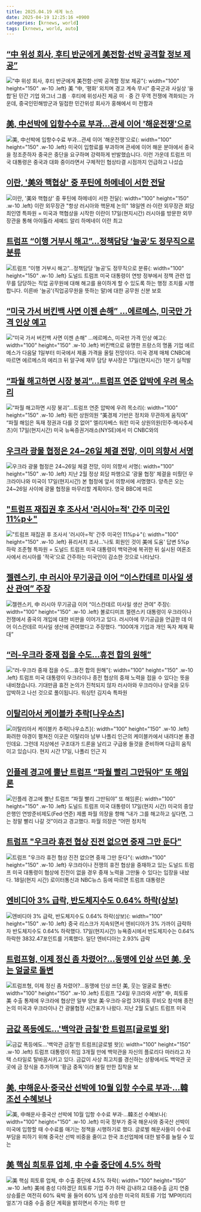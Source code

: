 ```yaml
---
title: 2025.04.19 세계 뉴스
date: 2025-04-19 12:25:16 +0900
categories: [krnews, world]
tags: [krnews, world, auto]
---
```

## [“中 위성 회사, 후티 반군에게 美전함·선박 공격할 정보 제공”](https://n.news.naver.com/mnews/article/023/0003900335)

![“中 위성 회사, 후티 반군에게 美전함·선박 공격할 정보 제공”](https://mimgnews.pstatic.net/image/origin/023/2025/04/18/3900335.jpg?type=nf220_150){: width="100" height="150" .w-10 .left}
美 “中, ‘평화’ 외치며 경고 계속 무시” 중국군과 사실상 ‘융합’된 민간 기업 와그너 그룹ㆍ후티에 위성사진 제공 미ㆍ중 간 무역 전쟁에 격화되는 가운데, 중국인민해방군과 밀접한 민간위성 회사가 홍해에서 미 전함과

## [美, 中선박에 입항수수료 부과…관세 이어 '해운전쟁'으로](https://n.news.naver.com/mnews/article/374/0000435994)

![美, 中선박에 입항수수료 부과…관세 이어 '해운전쟁'으로](https://mimgnews.pstatic.net/image/origin/374/2025/04/18/435994.jpg?type=nf220_150){: width="100" height="150" .w-10 .left}
미국이 입항료를 부과하며 관세에 이어 해운 분야에서 중국을 정조준하자 중국은 중단을 요구하며 강력하게 반발했습니다. 이런 가운데 트럼프 미국 대통령은 중국과 대화 중이라면서 구체적인 협상타결 시점까지 언급하고 나섰습

## [이란, '美와 핵협상' 중 푸틴에 하메네이 서한 전달](https://n.news.naver.com/mnews/article/001/0015337628)

![이란, '美와 핵협상' 중 푸틴에 하메네이 서한 전달](https://mimgnews.pstatic.net/image/origin/001/2025/04/18/15337628.jpg?type=nf220_150){: width="100" height="150" .w-10 .left}
이란 외무장관 "항상 러시아와 핵문제 논의" 18일엔 러·이란 외무장관 회담 최인영 특파원 = 미국과 핵협상을 시작한 이란이 17일(현지시간) 러시아를 방문한 외무장관을 통해 아야톨라 세예드 알리 하메네이 이란 최고

## [트럼프 “이행 거부시 해고”…정책담당 ‘늘공’도 정무직으로 분류](https://n.news.naver.com/mnews/article/056/0011935075)

![트럼프 “이행 거부시 해고”…정책담당 ‘늘공’도 정무직으로 분류](https://mimgnews.pstatic.net/image/origin/056/2025/04/19/11935075.jpg?type=nf220_150){: width="100" height="150" .w-10 .left}
도널드 트럼프 미국 대통령이 연방 정부에서 정책 관련 업무를 담당하는 직업 공무원에 대해 해고를 용이하게 할 수 있도록 하는 행정 조치를 시행합니다. 이른바 '늘공'(직업공무원을 뜻하는 말)에 대한 공무원 신분 보호

## [“미국 가서 버킨백 사면 이젠 손해” ...에르메스, 미국만 가격 인상 예고](https://n.news.naver.com/mnews/article/009/0005478496)

![“미국 가서 버킨백 사면 이젠 손해” ...에르메스, 미국만 가격 인상 예고](https://mimgnews.pstatic.net/image/origin/009/2025/04/18/5478496.jpg?type=nf220_150){: width="100" height="150" .w-10 .left}
버킨백으로 유명한 프랑스의 명품 기업 에르메스가 다음달 1일부터 미국에서 제품 가격을 올릴 전망이다. 미국 경제 매체 CNBC에 따르면 에르메스의 에리크 뒤 알구에 재무 담당 부사장은 17일(현지시간) 1분기 실적발

## [“파월 해고하면 시장 붕괴”…트럼프 연준 압박에 우려 목소리](https://n.news.naver.com/mnews/article/016/0002459239)

![“파월 해고하면 시장 붕괴”…트럼프 연준 압박에 우려 목소리](https://mimgnews.pstatic.net/image/origin/016/2025/04/18/2459239.jpg?type=nf220_150){: width="100" height="150" .w-10 .left}
워런 상원의원 “美경제 기반은 정치와 무관하게 움직여” “파월 해임은 독재 정권과 다를 것 없어” 엘리자베스 워런 미국 상원의원(민주·메사추세츠)이 17일(현지시간) 미국 뉴욕증권거래소(NYSE)에서 미 CNBC와의

## [우크라 광물 협정은 24~26일 체결 전망, 이미 의향서 서명](https://n.news.naver.com/mnews/article/014/0005338071)

![우크라 광물 협정은 24~26일 체결 전망, 이미 의향서 서명](https://mimgnews.pstatic.net/image/origin/014/2025/04/18/5338071.jpg?type=nf220_150){: width="100" height="150" .w-10 .left}
지난 2월 정상 회담 파행으로 ‘광물 협정’ 체결을 미뤘던 우크라이나와 미국이 17일(현지시간) 본 협정에 앞서 의향서에 서명했다. 양측은 오는 24~26일 사이에 광물 협정을 마무리할 계획이다. 영국 BBC에 따르

## ["트럼프 재집권 후 조사서 '러시아=적' 간주 미국인 11%p↓"](https://n.news.naver.com/mnews/article/001/0015339568)

!["트럼프 재집권 후 조사서 '러시아=적' 간주 미국인 11%p↓"](https://mimgnews.pstatic.net/image/origin/001/2025/04/19/15339568.jpg?type=nf220_150){: width="100" height="150" .w-10 .left}
퓨리서치 조사…'나토 회원인 것이 美에 도움' 답변 5%p 하락 조준형 특파원 = 도널드 트럼프 미국 대통령이 백악관에 복귀한 뒤 실시된 여론조사에서 러시아를 '적국'으로 간주하는 미국인이 감소한 것으로 나타났다.

## [젤렌스키, 中 러시아 무기공급 이어 “이스칸데르 미사일 생산 관여” 주장](https://n.news.naver.com/mnews/article/003/0013193192)

![젤렌스키, 中 러시아 무기공급 이어 “이스칸데르 미사일 생산 관여” 주장](https://mimgnews.pstatic.net/image/origin/003/2025/04/19/13193192.jpg?type=nf220_150){: width="100" height="150" .w-10 .left}
볼로디미프 젤렌스키 대통령이 우크라이나 전쟁에서 중국의 개입에 대한 비판을 이어가고 있다. 러시아에 무기공급을 언급한 데 이어 이스칸데르 미사일 생산에 관여했다고 주장했다. “100여개 기업과 개인 독자 제재 확대”

## [“러-우크라 중재 접을 수도…휴전 합의 원해”](https://n.news.naver.com/mnews/article/056/0011935088)

![“러-우크라 중재 접을 수도…휴전 합의 원해”](https://mimgnews.pstatic.net/image/origin/056/2025/04/19/11935088.jpg?type=nf220_150){: width="100" height="150" .w-10 .left}
트럼프 미국 대통령이 우크라이나 종전 협상의 중재 노력을 접을 수 있다는 뜻을 내비쳤습니다. 기대만큼 휴전 논의가 진척되지 않자 러시아와 우크라이나 양국을 모두 압박하고 나선 것으로 풀이됩니다. 워싱턴 김지숙 특파원

## [이탈리아서 케이블카 추락[나우쇼츠]](https://n.news.naver.com/mnews/article/052/0002181956)

![이탈리아서 케이블카 추락[나우쇼츠]](https://mimgnews.pstatic.net/image/origin/052/2025/04/18/2181956.jpg?type=nf220_150){: width="100" height="150" .w-10 .left}
화려한 야경이 펼쳐진 이곳은 이탈리아 남부 나폴리 인근의 케이블카에서 내려다본 풍경인데요. 그런데 지상에선 구조대가 드론을 날리고 구급용 들것을 준비하며 다급히 움직이고 있습니다. 현지 시간 17일, 나폴리 인근 지

## [인플레 경고에 뿔난 트럼프 “파월 빨리 그만둬야” 또 해임론](https://n.news.naver.com/mnews/article/020/0003629294)

![인플레 경고에 뿔난 트럼프 “파월 빨리 그만둬야” 또 해임론](https://mimgnews.pstatic.net/image/origin/020/2025/04/18/3629294.jpg?type=nf220_150){: width="100" height="150" .w-10 .left}
도널드 트럼프 미국 대통령이 17일(현지 시간) 미국의 중앙은행인 연방준비제도(Fed·연준) 제롬 파월 의장을 향해 “내가 그를 해고하고 싶다면, 그는 정말 빨리 나갈 것”이라고 경고했다. 파월 의장은 “어떤 정치적

## [트럼프 "우크라 휴전 협상 진전 없으면 중재 그만 둔다"](https://n.news.naver.com/mnews/article/018/0005991818)

![트럼프 "우크라 휴전 협상 진전 없으면 중재 그만 둔다"](https://mimgnews.pstatic.net/image/origin/018/2025/04/19/5991818.jpg?type=nf220_150){: width="100" height="150" .w-10 .left}
우크라이나 전쟁의 휴전 협상을 중재하고 있는 도널드 트럼프 미국 대통령이 협상에 진전이 없을 경우 중재 노력을 그만둘 수 있다는 입장을 내놨다. 18일(현지 시간) 로이터통신과 NBC뉴스 등에 따르면 트럼프 대통령은

## [엔비디아 3% 급락, 반도체지수도 0.64% 하락(상보)](https://n.news.naver.com/mnews/article/421/0008200222)

![엔비디아 3% 급락, 반도체지수도 0.64% 하락(상보)](https://mimgnews.pstatic.net/image/origin/421/2025/04/18/8200222.jpg?type=nf220_150){: width="100" height="150" .w-10 .left}
중국 리스크가 지속되면서 엔비디아가 3% 가까이 급락하자 반도체지수도 0.64% 하락했다. 17일(현지시간) 뉴욕증시에서 반도체지수는 0.64% 하락한 3832.47포인트를 기록했다. 일단 엔비디아는 2.93% 급락

## [트럼프형, 이제 정신 좀 차렸어?...동맹에 인상 쓰던 美, 웃는 얼굴로 돌변](https://n.news.naver.com/mnews/article/009/0005478967)

![트럼프형, 이제 정신 좀 차렸어?...동맹에 인상 쓰던 美, 웃는 얼굴로 돌변](https://mimgnews.pstatic.net/image/origin/009/2025/04/18/5478967.jpg?type=nf220_150){: width="100" height="150" .w-10 .left}
트럼프 “24일 우크라와 서명” 中, 희토류 美 수출 통제에 우크라에 협상안 일부 양보 美·우크라·유럽 3자회동 루비오 참석해 종전 논의 미국과 우크라이나 간 광물협정 시간표가 나왔다. 지난 2월 도널드 트럼프 미국

## [금값 폭등에도…'백악관 금칠'한 트럼프[글로벌 왓]](https://n.news.naver.com/mnews/article/011/0004475514)

![금값 폭등에도…'백악관 금칠'한 트럼프[글로벌 왓]](https://mimgnews.pstatic.net/image/origin/011/2025/04/18/4475514.jpg?type=nf220_150){: width="100" height="150" .w-10 .left}
트럼프 대통령이 취임 3개월 만에 백악관을 자신의 플로리다 마러라고 자택 스타일로 탈바꿈시키고 있다. 금값이 사상 최고치를 경신하는 상황에서도 백악관 곳곳에 금 장식을 추가하며 '황금 중독'이라 불릴 만한 집착을 보

## [美, 中해운사·중국산 선박에 10월 입항 수수료 부과·…韓조선 수혜보나](https://n.news.naver.com/mnews/article/119/0002946891)

![美, 中해운사·중국산 선박에 10월 입항 수수료 부과·…韓조선 수혜보나](https://mimgnews.pstatic.net/image/origin/119/2025/04/18/2946891.jpg?type=nf220_150){: width="100" height="150" .w-10 .left}
미국 정부가 중국 해운사와 중국산 선박이 미국에 입항할 때 수수료를 매기는 정책을 시행하기로 했다. 글로벌 해운사들이 수수료 부담을 피하기 위해 중국산 선박 비중을 줄이고 한국 조선업체에 대한 발주를 늘릴 수 있는

## [美 핵심 희토류 업체, 中 수출 중단에 4.5% 하락](https://n.news.naver.com/mnews/article/009/0005478735)

![美 핵심 희토류 업체, 中 수출 중단에 4.5% 하락](https://mimgnews.pstatic.net/image/origin/009/2025/04/18/5478735.jpg?type=nf220_150){: width="100" height="150" .w-10 .left}
美에 충성 다하겠단 희토류 기업 주가 하락 감내하고 대중수출 금지 연중 상승률은 여전히 60% 육박 올 들어 60% 넘게 상승한 미국의 희토류 기업 ‘MP머티리얼즈’가 대중 수출 중단 계획을 밝히면서 주가는 하루 만

